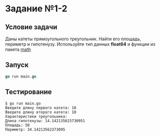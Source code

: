 # Задание №1-2

## Условие задачи

Даны катеты прямоугольного треугольник.
Найти его площадь, периметр и гипотенузу.
Используйте тип данных **float64** и функции из пакета [math](https://golang.org/pkg/math/)

## Запуск

```go
go run main.go
```

## Тестирование

```shell
$ go run main.go
Введите длину первого катета: 10
Введите длину второго катета: 10
Характеристики треугольника:
Длина гипотенузы: 14.142135623730951
Площадь: 50
Периметр: 34.14213562373095
```
